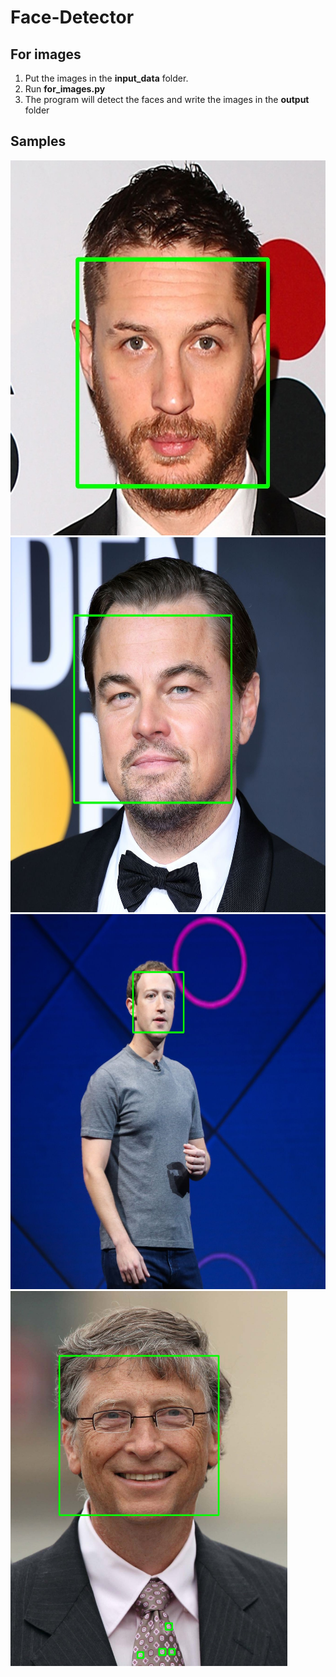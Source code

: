 # Face-Detector


## For images
1. Put the images in the **input_data** folder.
2. Run **for_images.py**
3. The program will detect the faces and write the images in the **output** folder


## Samples
<img src="output/tom_hardy.jpg" alt="tom_hardy.jpg" height="600">


<img src="output/dicaprio.jpg" alt="dicaprio.jpg" height="600">


<img src="output/mark_zuckerberg.jpg" alt="mark_zuckerberg.jpg" height="600">


<img src="output/Bill-Gates-2011.jpg" alt="Bill-Gates-2011.jpg" height="600">

